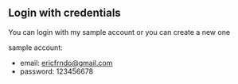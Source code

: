 ## Login with credentials

You can login with my sample account or you can create a new one

sample account:
- email: ericfrndo@gmail.com
- password: 123456678
